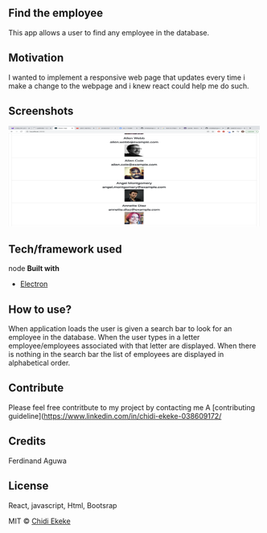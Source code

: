 ## Find the employee
This app allows a user to find any employee in the database.
## Motivation
I wanted to implement a responsive web page that updates every time i make a change to the webpage and i knew react could help me do such.
## Screenshots
 <img src="employee.png" alt="employee" width="500" height="200">

## Tech/framework used
node
<b>Built with</b>
- [Electron](https://electron.atom.io)


## How to use?
When application loads the user is given a search bar to look for an employee in the database.
When the user types in a letter employee/employees associated with that letter are displayed.
When there is nothing in the search bar the list of employees are displayed in alphabetical order.

## Contribute

Please feel free contritbute to my project by contacting me  A [contributing guideline](https://www.linkedin.com/in/chidi-ekeke-038609172/
## Credits
Ferdinand Aguwa

## License
 React, javascript, Html, Bootsrap

MIT © [Chidi Ekeke]()
